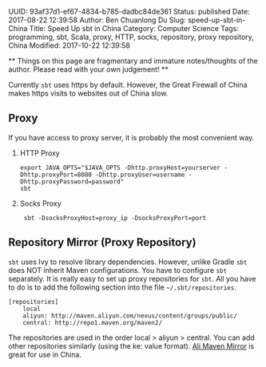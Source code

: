 UUID: 93af37d1-ef67-4834-b785-dadbc84de361
Status: published
Date: 2017-08-22 12:39:58
Author: Ben Chuanlong Du
Slug: speed-up-sbt-in-China
Title: Speed Up sbt in China
Category: Computer Science
Tags: programming, sbt, Scala, proxy, HTTP, socks, repository, proxy repository, China
Modified: 2017-10-22 12:39:58

**
Things on this page are
fragmentary and immature notes/thoughts of the author.
Please read with your own judgement!
**

Currently `sbt` uses https by default. 
However, the Great Firewall of China makes https visits to websites out of China slow. 

## Proxy

If you have access to proxy server, 
it is probably the most convenient way. 

1.  HTTP Proxy

        export JAVA_OPTS="$JAVA_OPTS -Dhttp.proxyHost=yourserver -Dhttp.proxyPort=8080 -Dhttp.proxyUser=username -Dhttp.proxyPassword=password"
        sbt 

2. Socks Proxy 

        sbt -DsocksProxyHost=proxy_ip -DsocksProxyPort=port 

## Repository Mirror (Proxy Repository)

`sbt` uses Ivy to resolve library dependencies. 
However, 
unlike Gradle `sbt` does NOT inherit Maven configurations. 
You have to configure `sbt` separately. 
It is really easy to set up proxy repositories for `sbt`. 
All you have to do is to add the following section into the file 
`~/.sbt/repositories`.

    [repositories]
        local
        aliyun: http://maven.aliyun.com/nexus/content/groups/public/
        central: http://repo1.maven.org/maven2/

The repositories are used in the order local > aliyun > central. 
You can add other repositories similarly (using the ke: value format). 
[Ali Maven Mirror](http://maven.aliyun.com/nexus/#welcome) 
is great for use in China.


